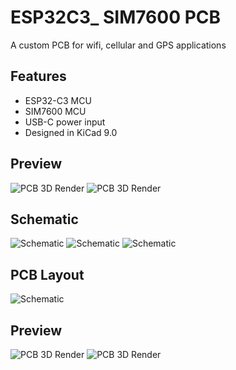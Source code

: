 ﻿# ESP32C3_ SIM7600 PCB
 

A custom PCB for wifi, cellular and GPS applications

## Features
- ESP32-C3 MCU
- SIM7600 MCU
- USB-C power input
- Designed in KiCad 9.0

## Preview
![PCB 3D Render](images/3d/front.png)
![PCB 3D Render](images/3d/back.png)

## Schematic
![Schematic](images/schematics/power.png)
![Schematic](images/schematics/esp32c3.png)
![Schematic](images/schematics/sim7600.png)

## PCB Layout
![Schematic](images/routing/layout.png)

## Preview
![PCB 3D Render](images/3d/front.png)
![PCB 3D Render](images/3d/back.png)


